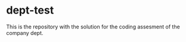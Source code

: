 # dept-test
This is the repository with the solution for the coding assesment of the company dept. 
